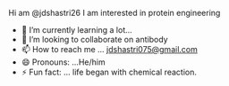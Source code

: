Hi am @jdshastri26
I am interested in protein engineering
- 🌱 I’m currently learning a lot... 
- 💞️ I’m looking to collaborate on antibody
- 📫 How to reach me ... jdshastri075@gmail.com
- 😄 Pronouns: ...He/him
- ⚡ Fun fact: ... life began with chemical reaction. 

<!---
jdshastri26/jdshastri26 is a ✨ special ✨ repository because its `README.md` (this file) appears on your GitHub profile.
You can click the Preview link to take a look at your changes.
--->
